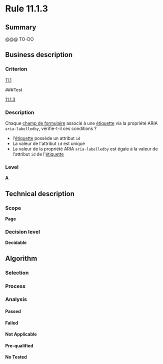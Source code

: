 # Rule 11.1.3

## Summary

@@@ TO-DO

## Business description

### Criterion

[11.1](http://references.modernisation.gouv.fr/referentiel-technique-0#crit-11-1)

###Test

[11.1.3](http://references.modernisation.gouv.fr/referentiel-technique-0#test-11-1-3)

### Description

Chaque <a href="http://references.modernisation.gouv.fr/sites/default/files/RGAA3_RC2-1/glossaire.htm#mChpSaisie">champ de formulaire</a> associ&eacute; &agrave; une <a href="http://references.modernisation.gouv.fr/sites/default/files/RGAA3_RC2-1/glossaire.htm#mEtiquette">&eacute;tiquette</a> via la propri&eacute;t&eacute; ARIA `aria-labelledby`, v&eacute;rifie-t-il ces conditions ? 
 
 *  l'<a href="http://references.modernisation.gouv.fr/sites/default/files/RGAA3_RC2-1/glossaire.htm#mEtiquette">&eacute;tiquette</a> poss&egrave;de un attribut `id` 
 *  La valeur de l'attribut `id` est unique 
 * La valeur de la propri&eacute;t&eacute; ARIA `aria-labelledby` est &eacute;gale &agrave; la valeur de l'attribut `id` de l'<a href="http://references.modernisation.gouv.fr/sites/default/files/RGAA3_RC2-1/glossaire.htm#mEtiquette">&eacute;tiquette</a> 


### Level

**A**

## Technical description

### Scope

**Page**

### Decision level

**Decidable**

## Algorithm

### Selection

### Process

### Analysis

#### Passed

#### Failed

#### Not Applicable

#### Pre-qualified

#### No Tested 






